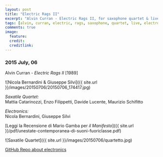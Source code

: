```yaml
---
layout: post
title: "Electric Rags II"
excerpt: "Alvin Curran - Electric Rags II, for saxophone quartet & live electronics."
tags: [alvin, curran, electric, rags, saxophone, quartet, live, electronics]
comments: true
image:
  feature: 
  credit: 
  creditlink: 
---
```


### 2015 July, 06

Alvin Curran - *Electric Rags II* [1989]

![Nicola Bernardini & Giuseppe Silvi]({{ site.url }}/images/20150706/20150706_174417.jpg)

*Saxatile Quartet:*    
Mattia Catarinozzi, Enzo Filippetti, Davide Lucente, Maurizio Schifitto

*Electronics:*    
Nicola Bernardini, Giuseppe Silvi

[Leggi la Recensione di Mario Gamba per *il Manifesto*]({{ site.url }}/pdf/unestate-contemporanea-di-suoni-fuoriclasse.pdf)

![Saxatile Quartet]({{ site.url }}/images/20150706/quartetto.jpg)

[GitHub Repo about electronics](https://github.com/nicb/Electric-Rags-by-Alvin-Curran)
